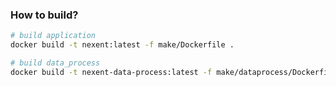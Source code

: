 ### How to build?

```bash
# build application
docker build -t nexent:latest -f make/Dockerfile .

# build data_process
docker build -t nexent-data-process:latest -f make/dataprocess/Dockerfile .
```